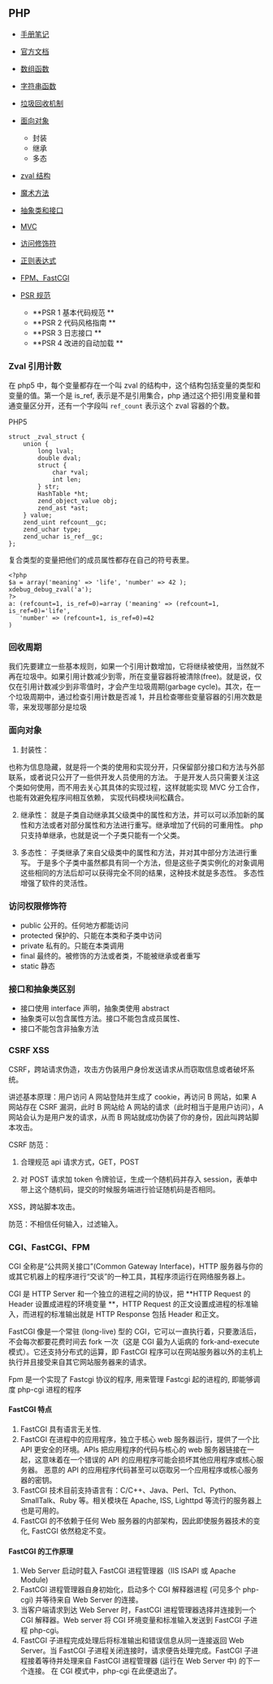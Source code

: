 ## PHP

- [手册笔记](https://github.com/xianyunyh/studynotes/tree/master/PHP/PHP%E6%89%8B%E5%86%8C%E7%AC%94%E8%AE%B0)
- [官方文档](http://php.net/manual/zh/langref.php)
- [数组函数]()
- [字符串函数]()
- [垃圾回收机制]()
- [面向对象]()

  - 封装
  - 继承
  - 多态
- [zval 结构]()
- [魔术方法]()
- [抽象类和接口]()
- [MVC]()
- [访问修饰符]()
- [正则表达式]()
- [FPM、FastCGI]()
- [PSR 规范](https://github.com/PizzaLiu/PHP-FIG)
  - **PSR 1 基本代码规范 **
  - **PSR 2 代码风格指南 **
  - **PSR 3 日志接口 **
  - **PSR 4 改进的自动加载 **

### Zval 引用计数

在 php5 中，每个变量都存在一个叫 zval 的结构中，这个结构包括变量的类型和变量的值。第一个是 is_ref, 表示是不是引用集合，php 通过这个把引用变量和普通变量区分开，还有一个字段叫 `ref_count` 表示这个 zval 容器的个数。 

PHP5

```c_cpp
struct _zval_struct {
    union {
        long lval;
        double dval;
        struct {
            char *val;
            int len;
        } str;
        HashTable *ht;
        zend_object_value obj;
        zend_ast *ast;
    } value;
    zend_uint refcount__gc;
    zend_uchar type;
    zend_uchar is_ref__gc;
};
```

复合类型的变量把他们的成员属性都存在自己的符号表里。

```pph
<?php
$a = array('meaning' => 'life', 'number' => 42 );
xdebug_debug_zval('a');
?>
a: (refcount=1, is_ref=0)=array ('meaning' => (refcount=1, is_ref=0)='life',
   'number' => (refcount=1, is_ref=0)=42
)
```

### 回收周期

我们先要建立一些基本规则，如果一个引用计数增加，它将继续被使用，当然就不再在垃圾中。如果引用计数减少到零，所在变量容器将被清除(free)。就是说，仅仅在引用计数减少到非零值时，才会产生垃圾周期(garbage cycle)。其次，在一个垃圾周期中，通过检查引用计数是否减 1，并且检查哪些变量容器的引用次数是零，来发现哪部分是垃圾

### 面向对象

1. 封装性：

也称为信息隐藏，就是将一个类的使用和实现分开，只保留部分接口和方法与外部联系，或者说只公开了一些供开发人员使用的方法。
于是开发人员只需要关注这个类如何使用，而不用去关心其具体的实现过程，这样就能实现 MVC 分工合作，也能有效避免程序间相互依赖，
实现代码模块间松藕合。

2. 继承性：
就是子类自动继承其父级类中的属性和方法，并可以可以添加新的属性和方法或者对部分属性和方法进行重写。继承增加了代码的可重用性。
php 只支持单继承，也就是说一个子类只能有一个父类。

3. 多态性：
子类继承了来自父级类中的属性和方法，并对其中部分方法进行重写。
于是多个子类中虽然都具有同一个方法，但是这些子类实例化的对象调用这些相同的方法后却可以获得完全不同的结果，这种技术就是多态性。
多态性增强了软件的灵活性。

### 访问权限修饰符 

- public 公开的。任何地方都能访问
- protected 保护的、只能在本类和子类中访问
- private 私有的。只能在本类调用
- final 最终的。被修饰的方法或者类，不能被继承或者重写
- static 静态

### 接口和抽象类区别

- 接口使用 interface 声明，抽象类使用 abstract
- 抽象类可以包含属性方法。接口不能包含成员属性、
- 接口不能包含非抽象方法



### CSRF XSS

CSRF，跨站请求伪造，攻击方伪装用户身份发送请求从而窃取信息或者破坏系统。

讲述基本原理：用户访问 A 网站登陆并生成了 cookie，再访问 B 网站，如果 A 网站存在 CSRF 漏洞，此时 B 网站给 A 网站的请求（此时相当于是用户访问），A 网站会认为是用户发的请求，从而 B 网站就成功伪装了你的身份，因此叫跨站脚本攻击。

CSRF 防范：

1. 合理规范 api 请求方式，GET，POST

2. 对 POST 请求加 token 令牌验证，生成一个随机码并存入 session，表单中带上这个随机码，提交的时候服务端进行验证随机码是否相同。

XSS，跨站脚本攻击。

防范：不相信任何输入，过滤输入。

### CGI、FastCGI、FPM

CGI 全称是“公共网关接口”(Common Gateway Interface)，HTTP 服务器与你的或其它机器上的程序进行“交谈”的一种工具，其程序须运行在网络服务器上。 

CGI 是 HTTP Server 和一个独立的进程之间的协议，把 **HTTP Request 的 Header 设置成进程的环境变量 **，HTTP Request 的正文设置成进程的标准输入，而进程的标准输出就是 HTTP Response 包括 Header 和正文。  

FastCGI 像是一个常驻 (long-live) 型的 CGI，它可以一直执行着，只要激活后，不会每次都要花费时间去 fork 一次（这是 CGI 最为人诟病的 fork-and-execute 模式）。它还支持分布式的运算，即 FastCGI 程序可以在网站服务器以外的主机上执行并且接受来自其它网站服务器来的请求。 

Fpm 是一个实现了 Fastcgi 协议的程序, 用来管理 Fastcgi 起的进程的, 即能够调度 php-cgi 进程的程序 

#### FastCGI 特点

1. FastCGI 具有语言无关性.
2. FastCGI 在进程中的应用程序，独立于核心 web 服务器运行，提供了一个比 API 更安全的环境。APIs 把应用程序的代码与核心的 web 服务器链接在一起，这意味着在一个错误的 API 的应用程序可能会损坏其他应用程序或核心服务器。 恶意的 API 的应用程序代码甚至可以窃取另一个应用程序或核心服务器的密钥。
3. FastCGI 技术目前支持语言有：C/C++、Java、Perl、Tcl、Python、SmallTalk、Ruby 等。相关模块在 Apache, ISS, Lighttpd 等流行的服务器上也是可用的。
4. FastCGI 的不依赖于任何 Web 服务器的内部架构，因此即使服务器技术的变化, FastCGI 依然稳定不变。

#### FastCGI 的工作原理

1. Web Server 启动时载入 FastCGI 进程管理器（IIS ISAPI 或 Apache Module)
2. FastCGI 进程管理器自身初始化，启动多个 CGI 解释器进程 (可见多个 php-cgi) 并等待来自 Web Server 的连接。
3. 当客户端请求到达 Web Server 时，FastCGI 进程管理器选择并连接到一个 CGI 解释器。Web server 将 CGI 环境变量和标准输入发送到 FastCGI 子进程 php-cgi。
4. FastCGI 子进程完成处理后将标准输出和错误信息从同一连接返回 Web Server。当 FastCGI 子进程关闭连接时，请求便告处理完成。FastCGI 子进程接着等待并处理来自 FastCGI 进程管理器 (运行在 Web Server 中) 的下一个连接。 在 CGI 模式中，php-cgi 在此便退出了。

